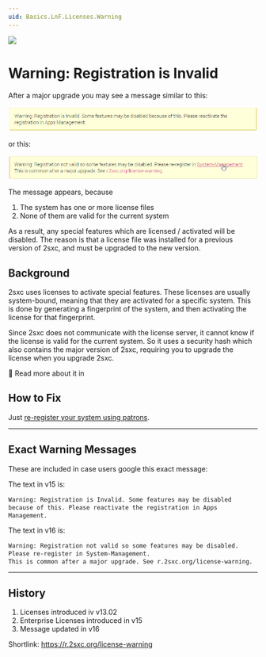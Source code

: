 ```yaml
---
uid: Basics.LnF.Licenses.Warning
---
```


<img src="~/assets/features/2sxc-patrons.svg" class="feature">

# Warning: Registration is Invalid

After a major upgrade you may see a message similar to this:

<img src="./assets/warning-license-invalid-v15.jpg" class="full-width">

or this:

<img src="./assets/warning-license-invalid-v16.jpg" class="full-width">

The message appears, because

1. The system has one or more license files
1. None of them are valid for the current system

As a result, any special features which are licensed / activated will be disabled.
The reason is that a license file was installed for a previous version of 2sxc, and must be upgraded to the new version.

## Background

2sxc uses licenses to activate special features.
These licenses are usually system-bound, meaning that they are activated for a specific system.
This is done by generating a fingerprint of the system, and then activating the license for that fingerprint.

Since 2sxc does not communicate with the license server, it cannot know if the license is valid for the current system.
So it uses a security hash which also contains the major version of 2sxc, requiring you to upgrade the license when you upgrade 2sxc.

📖 Read more about it in [](xref:Basics.LnF.Licenses.Index)

## How to Fix

Just [re-register your system using patrons](xref:Basics.LnF.Licenses.Index).

---

## Exact Warning Messages

These are included in case users google this exact message:

The text in v15 is:

```text
Warning: Registration is Invalid. Some features may be disabled because of this. Please reactivate the registration in Apps Management.
```

The text in v16 is:

```text
Warning: Registration not valid so some features may be disabled. Please re-register in System-Management.
This is common after a major upgrade. See r.2sxc.org/license-warning.
```


---

## History

1. Licenses introduced iv v13.02
1. Enterprise Licenses introduced in v15
1. Message updated in v16

Shortlink: <https://r.2sxc.org/license-warning>

